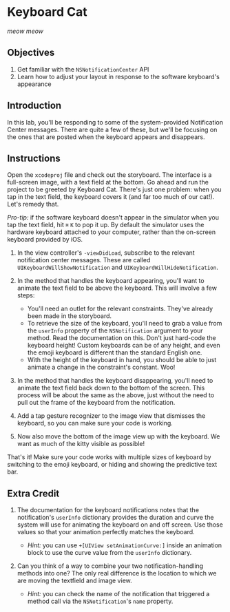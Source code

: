 # Keyboard Cat

*meow meow*

## Objectives 

1. Get familiar with the `NSNotificationCenter` API
2. Learn how to adjust your layout in response to the software keyboard's appearance

## Introduction

In this lab, you'll be responding to some of the system-provided Notification Center messages. There are quite a few of these, but we'll be focusing on the ones that are posted when the keyboard appears and disappears.

## Instructions

Open the `xcodeproj` file and check out the storyboard. The interface is a full-screen image, with a text field at the bottom. Go ahead and run the project to be greeted by Keyboard Cat. There's just one problem: when you tap in the text field, the keyboard covers it (and far too much of our cat!). Let's remedy that.

*Pro-tip:* if the software keyboard doesn't appear in the simulator when you tap the text field, hit `⌘` `K` to pop it up. By default the simulator uses the hardware keyboard attached to your computer, rather than the on-screen keyboard provided by iOS.

1. In the view controller's `-viewDidLoad`, subscribe to the relevant notification center messages. These are called `UIKeyboardWillShowNotification` and `UIKeyboardWillHideNotification`.

2. In the method that handles the keyboard appearing, you'll want to animate the text field to be above the keyboard. This will involve a few steps:
    
    - You'll need an outlet for the relevant constraints. They've already been made in the storyboard.
    - To retrieve the size of the keyboard, you'll need to grab a value from the `userInfo` property of the `NSNotification` argument to your method. Read the documentation on this. Don't just hard-code the keyboard height! Custom keyboards can be of any height, and even the emoji keyboard is different than the standard English one.
    - With the height of the keyboard in hand, you should be able to just animate a change in the constraint's constant. Woo!

3. In the method that handles the keyboard disappearing, you'll need to animate the text field back down to the bottom of the screen. This process will be about the same as the above, just without the need to pull out the frame of the keyboard from the notification.

4. Add a tap gesture recognizer to the image view that dismisses the keyboard, so you can make sure your code is working.

5. Now also move the bottom of the image view up with the keyboard. We want as much of the kitty visible as possible!


That's it! Make sure your code works with multiple sizes of keyboard by switching to the emoji keyboard, or hiding and showing the predictive text bar.


## Extra Credit

1. The documentation for the keyboard notifications notes that the notification's `userInfo` dictionary provides the duration and curve the system will use for animating the keyboard on and off screen. Use those values so that your animation perfectly matches the keyboard.

    - *Hint:* you can use `+[UIView setAnimationCurve:]` inside an animation block to use the curve value from the `userInfo` dictionary.

2. Can you think of a way to combine your two notification-handling methods into one? The only real difference is the location to which we are moving the textfield and image view.

    - *Hint:* you can check the name of the notification that triggered a method call via the `NSNotification`'s `name` property.